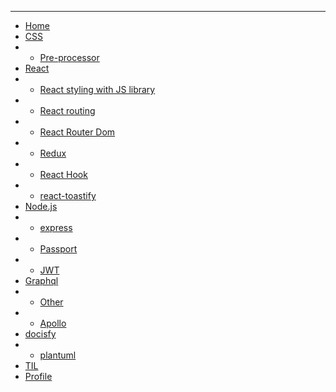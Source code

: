 <hr />

* [Home](README.md)
* [CSS](/css/README.md)
* * [Pre-processor](/css/pre-processor.md)
* [React](/react/react.md)
* * [React styling with JS library](/react/styling-with-js.md)
* * [React routing](/react/react-routing.md)
* * [React Router Dom](/react/React-Router-dom.md)
* * [Redux](/react/Redux.md)
* * [React Hook](/react/React-hook.md)
* * [react-toastify](/react/react-toastify.md)
* [Node.js](/node/node.md)
* * [express](/node/express.md)
* * [Passport](/node/passport.md)
* * [JWT](/node/jwt.md)
* [Graphql](/graphql/graphql.md)
* * [Other](/graphql/other.md)
* * [Apollo](/graphql/apollo.md)
*  [docisfy](/docsify/README.md)
* * [plantuml](/docsify/plantuml.md)
*  [TIL](TIL.md)
*  [Profile](Profile.md)
